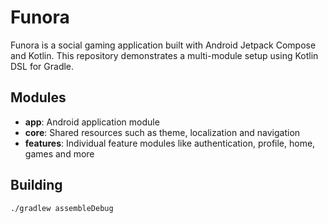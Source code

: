 # Funora

Funora is a social gaming application built with Android Jetpack Compose and Kotlin.
This repository demonstrates a multi-module setup using Kotlin DSL for Gradle.

## Modules
- **app**: Android application module
- **core**: Shared resources such as theme, localization and navigation
- **features**: Individual feature modules like authentication, profile, home, games and more

## Building
```bash
./gradlew assembleDebug
```
